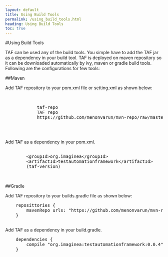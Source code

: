 ```yaml
---
layout: default
title: Using Build Tools
permalink: /using_build_tools.html
heading: Using Build Tools
toc: true
---
```


#Using Build Tools

TAF can be used any of the build tools. You simple have to add the TAF jar as a dependency in your build tool. TAF is deployed on maven repository so it can be downloaded automatically by ivy, maven or gradle build tools. Following are the configurations for few tools:

##Maven

Add TAF repository to your pom.xml file or setting.xml as shown below:

<pre class="brush: xml;">
    <repositories>
        <repository>
            <id>taf-repo</id>
            <name>TAF repo</name>
            <url>https://github.com/menonvarun/mvn-repo/raw/master/releases</url>
        </repository>
    </repositories>
	
</pre>

Add TAF as a dependency in your pom.xml.

<pre class="brush: xml;">
 	<dependency>
		&lt;groupId&gt;org.imaginea&lt;/groupId&gt;
		&lt;artifactId&gt;testautomationframework&lt;/artifactId&gt;
		<version>(taf-version)</version>
	</dependency>
 	
</pre>

##Gradle

Add TAF repository to your builds.gradle file as shown below:

<pre class="brush: java;">
    reposittories {
		mavenRepo urls: "https://github.com/menonvarun/mvn-repo/raw/master/releases"
	}
	
</pre>

Add TAF as a dependency in your build.gradle.

<pre class="brush: java;">
 	dependencies {
		compile "org.imaginea:testautomationframework:0.0.4"
	}
 	
</pre>

